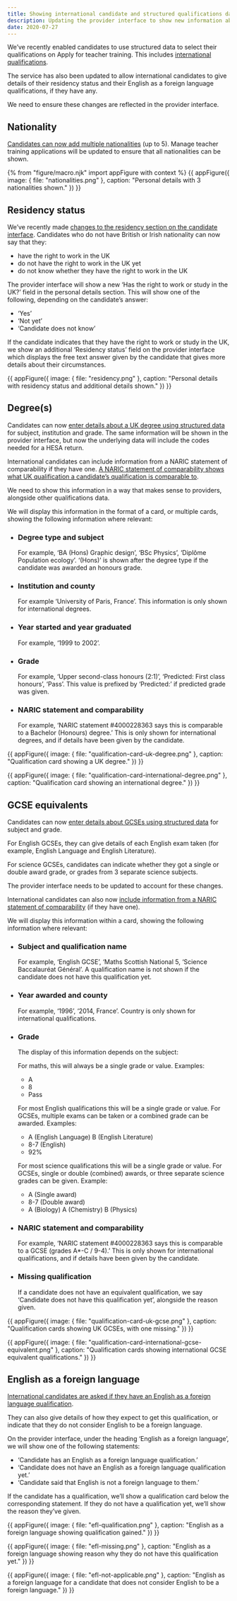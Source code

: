 ```yaml
---
title: Showing international candidate and structured qualifications data
description: Updating the provider interface to show new information about international candidates and support changes to how we collect qualifications data.
date: 2020-07-27
---
```


We’ve recently enabled candidates to use structured data to select their qualifications on Apply for teacher training. This includes [international qualifications](/apply-for-teacher-training/international-candidates/#international-qualifications).

The service has also been updated to allow international candidates to give details of their residency status and their English as a foreign language qualifications, if they have any.

We need to ensure these changes are reflected in the provider interface.

## Nationality

[Candidates can now add multiple nationalities](/apply-for-teacher-training/nationality) (up to 5). Manage teacher training applications will be updated to ensure that all nationalities can be shown.

{% from "figure/macro.njk" import appFigure with context %}
{{ appFigure({
  image: {
    file: "nationalities.png"
  },
  caption: "Personal details with 3 nationalities shown."
}) }}

## Residency status

We’ve recently made [changes to the residency section on the candidate interface](/apply-for-teacher-training/international-candidates/#residency-and-visa-status). Candidates who do not have British or Irish nationality can now say that they:

* have the right to work in the UK
* do not have the right to work in the UK yet
* do not know whether they have the right to work in the UK

The provider interface will show a new ‘Has the right to work or study in the UK?’ field in the personal details section. This will show one of the following, depending on the candidate’s answer:

* ‘Yes’
* ‘Not yet’
* ‘Candidate does not know’

If the candidate indicates that they have the right to work or study in the UK, we show an additional ‘Residency status’ field on the provider interface which displays the free text answer given by the candidate that gives more details about their circumstances.

{{ appFigure({
  image: {
    file: "residency.png"
  },
  caption: "Personal details with residency status and additional details shown."
}) }}

## Degree(s)

Candidates can now [enter details about a UK degree using structured data](/apply-for-teacher-training/structured-data-for-degrees/) for subject, institution and grade. The same information will be shown in the provider interface, but now the underlying data will include the codes needed for a HESA return.

International candidates can include information from a NARIC statement of comparability if they have one. [A NARIC statement of comparability shows what UK qualification a candidate’s qualification is comparable to](https://www.naric.org.uk/naric/Individuals/Compare%20Qualifications/documents/SoC.pdf).

We need to show this information in a way that makes sense to providers, alongside other qualifications data.

We will display this information in the format of a card, or multiple cards, showing the following information where relevant:

* ### Degree type and subject

  For example, ‘BA (Hons) Graphic design’, ‘BSc Physics’, ‘Diplôme Population ecology’. ‘(Hons)’ is shown after the degree type if the candidate was awarded an honours grade.

* ### Institution and county

  For example ‘University of Paris, France’. This information is only shown for international degrees.

* ### Year started and year graduated

  For example, ‘1999 to 2002’.

* ### Grade

  For example, ‘Upper second-class honours (2:1)’, ‘Predicted: First class honours’, ‘Pass’. This value is prefixed by ‘Predicted:’ if predicted grade was given.

* ### NARIC statement and comparability

  For example, ‘NARIC statement #4000228363 says this is comparable to a Bachelor (Honours) degree.’ This is only shown for international degrees, and if details have been given by the candidate.

{{ appFigure({
  image: {
    file: "qualification-card-uk-degree.png"
  },
  caption: "Qualification card showing a UK degree."
}) }}

{{ appFigure({
  image: {
    file: "qualification-card-international-degree.png"
  },
  caption: "Qualification card showing an international degree."
}) }}

## GCSE equivalents

Candidates can now [enter details about GCSEs using structured data](/apply-for-teacher-training/structured-data-for-pre-degree-qualifications/) for subject and grade.

For English GCSEs, they can give details of each English exam taken (for example, English Language and English Literature).

For science GCSEs, candidates can indicate whether they got a single or double award grade, or grades from 3 separate science subjects.

The provider interface needs to be updated to account for these changes.

International candidates can also now [include information from a NARIC statement of comparability](/apply-for-teacher-training/international-candidates/#international-qualifications) (if they have one).

We will display this information within a card, showing the following information where relevant:

* ### Subject and qualification name

  For example, ‘English GCSE’, ‘Maths Scottish National 5, ‘Science Baccalauréat Général’. A qualification name is not shown if the candidate does not have this qualification yet.

* ### Year awarded and county

  For example, ‘1996’, ‘2014, France’. Country is only shown for international qualifications.

* ### Grade

  The display of this information depends on the subject:

  For maths, this will always be a single grade or value. Examples:

  * A
  * 8
  * Pass

  For most English qualifications this will be a single grade or value. For GCSEs, multiple exams can be taken or a combined grade can be awarded. Examples:

  * A (English Language)
    B (English Literature)
  * 8-7 (English)
  * 92%

  For most science qualifications this will be a single grade or value. For GCSEs, single or double (combined) awards, or three separate science grades can be given. Example:

  * A (Single award)
  * 8-7 (Double award)
  * A (Biology)
    A (Chemistry)
    B (Physics)

* ### NARIC statement and comparability

  For example, ‘NARIC statement #4000228363 says this is comparable to a GCSE (grades A*-C / 9-4).’ This is only shown for international qualifications, and if details have been given by the candidate.

* ### Missing qualification

  If a candidate does not have an equivalent qualification, we say ‘Candidate does not have this qualification yet’, alongside the reason given.

{{ appFigure({
  image: {
    file: "qualification-card-uk-gcse.png"
  },
  caption: "Qualification cards showing UK GCSEs, with one missing."
}) }}

{{ appFigure({
  image: {
    file: "qualification-card-international-gcse-equivalent.png"
  },
  caption: "Qualification cards showing international GCSE equivalent qualifications."
}) }}

## English as a foreign language

[International candidates are asked if they have an English as a foreign language qualification](/apply-for-teacher-training/international-candidates/#english-language-proficiency).

They can also give details of how they expect to get this qualification, or indicate that they do not consider English to be a foreign language.

On the provider interface, under the heading ‘English as a foreign language’, we will show one of the following statements:

* ‘Candidate has an English as a foreign language qualification.’
* ‘Candidate does not have an English as a foreign language qualification yet.’
* ‘Candidate said that English is not a foreign language to them.’

If the candidate has a qualification, we’ll show a qualification card below the corresponding statement. If they do not have a qualification yet, we’ll show the reason they’ve given.

{{ appFigure({
  image: {
    file: "efl-qualification.png"
  },
  caption: "English as a foreign language showing qualification gained."
}) }}

{{ appFigure({
  image: {
    file: "efl-missing.png"
  },
  caption: "English as a foreign language showing reason why they do not have this qualification yet."
}) }}

{{ appFigure({
  image: {
    file: "efl-not-applicable.png"
  },
  caption: "English as a foreign language for a candidate that does not consider English to be a foreign language."
}) }}
